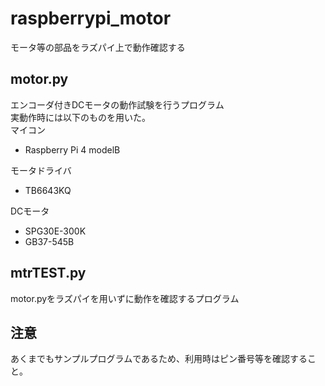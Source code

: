 # raspberrypi_motor
モータ等の部品をラズパイ上で動作確認する

## motor.py
エンコーダ付きDCモータの動作試験を行うプログラム\
実動作時には以下のものを用いた。\
マイコン
- Raspberry Pi 4 modelB

モータドライバ
- TB6643KQ

DCモータ
- SPG30E-300K
- GB37-545B

## mtrTEST.py
motor.pyをラズパイを用いずに動作を確認するプログラム


## 注意
あくまでもサンプルプログラムであるため、利用時はピン番号等を確認すること。